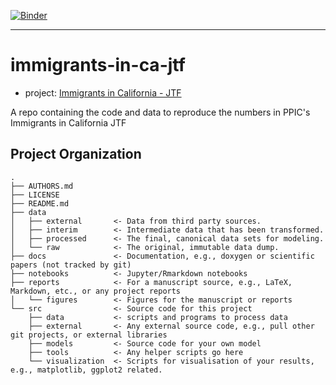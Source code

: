 [![Binder](https://mybinder.org/badge_logo.svg)](https://mybinder.org/v2/gh/chekos/immigrants-in-ca-jtf/master?urlpath=lab%2Ftree%2Fnotebooks%2F00_newly_arrivals_chart.ipynb)

***

immigrants-in-ca-jtf
==============================

* project: [Immigrants in California - JTF](https://www.ppic.org/publication/immigrants-in-california/)


A repo containing the code and data to reproduce the numbers in PPIC's Immigrants in California JTF

Project Organization
--------------------
```
.
├── AUTHORS.md
├── LICENSE
├── README.md
├── data
│   ├── external       <- Data from third party sources.
│   ├── interim        <- Intermediate data that has been transformed.
│   ├── processed      <- The final, canonical data sets for modeling.
│   └── raw            <- The original, immutable data dump.
├── docs               <- Documentation, e.g., doxygen or scientific papers (not tracked by git)
├── notebooks          <- Jupyter/Rmarkdown notebooks
├── reports            <- For a manuscript source, e.g., LaTeX, Markdown, etc., or any project reports
│   └── figures        <- Figures for the manuscript or reports
└── src                <- Source code for this project
    ├── data           <- scripts and programs to process data
    ├── external       <- Any external source code, e.g., pull other git projects, or external libraries
    ├── models         <- Source code for your own model
    ├── tools          <- Any helper scripts go here
    └── visualization  <- Scripts for visualisation of your results, e.g., matplotlib, ggplot2 related.

```